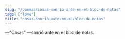 ```yaml
---
slug: "/poemas/cosas-sonrio-ante-en-el-bloc-de-notas"
tags: ["love"]
title: "cosas-sonrió-ante-en-el-bloc-de-notas"
---
```

—“Cosas” —sonrió ante en el bloc de notas.